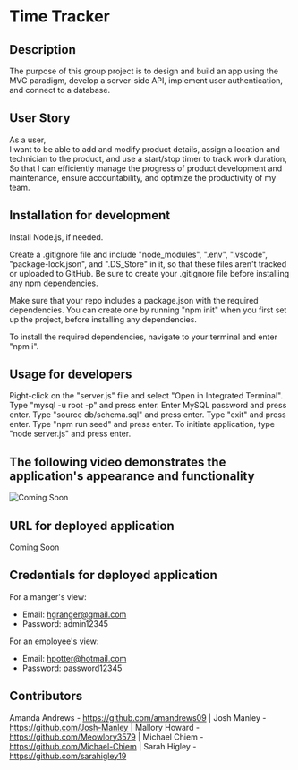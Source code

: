 # Time Tracker

## Description
The purpose of this group project is to design and build an app using the MVC paradigm, develop a server-side API, implement user authentication, and connect to a database.

## User Story
As a user,  
I want to be able to add and modify product details, assign a location and technician to the product, and use a start/stop timer to track work duration,  
So that I can efficiently manage the progress of product development and maintenance, ensure accountability, and optimize the productivity of my team.  

## Installation for development
Install Node.js, if needed.  

Create a .gitignore file and include "node_modules", ".env", ".vscode", "package-lock.json", and ".DS_Store" in it, so that these files aren't tracked or uploaded to GitHub. Be sure to create your .gitignore file before installing any npm dependencies.  

Make sure that your repo includes a package.json with the required dependencies. You can create one by running "npm init" when you first set up the project, before installing any dependencies.  

To install the required dependencies, navigate to your terminal and enter "npm i".  

## Usage for developers
Right-click on the "server.js" file and select "Open in Integrated Terminal". Type "mysql -u root -p" and press enter. Enter MySQL password and press enter. Type "source db/schema.sql" and press enter. Type "exit" and press enter. Type "npm run seed" and press enter. To initiate application, type "node server.js" and press enter.

## The following video demonstrates the application's appearance and functionality
![Coming Soon]()

## URL for deployed application
Coming Soon

## Credentials for deployed application
For a manger's view:  
- Email: hgranger@gmail.com
- Password: admin12345

For an employee's view:
- Email: hpotter@hotmail.com
- Password: password12345

## Contributors
Amanda Andrews - https://github.com/amandrews09 | Josh Manley - https://github.com/Josh-Manley | Mallory Howard - https://github.com/Meowlory3579 | Michael Chiem - https://github.com/Michael-Chiem | Sarah Higley - https://github.com/sarahigley19



